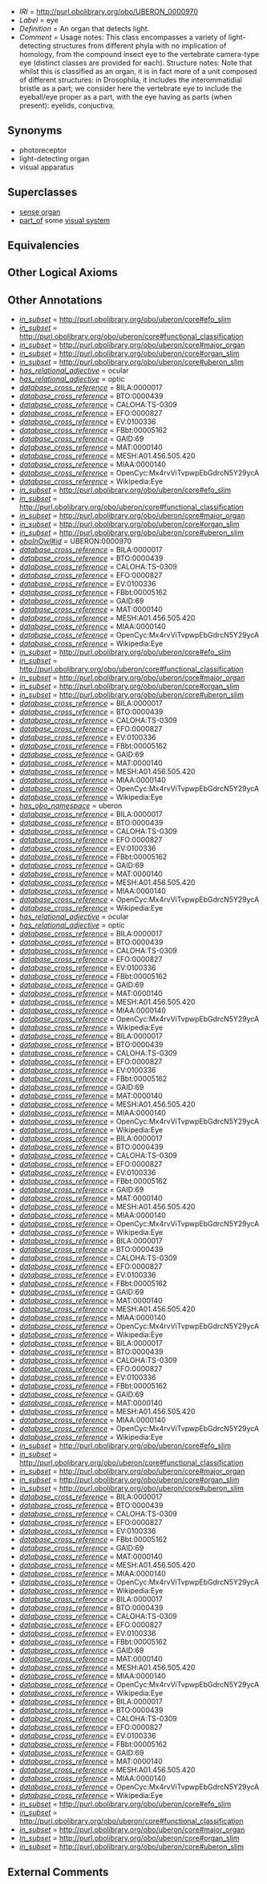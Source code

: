  * *IRI* = http://purl.obolibrary.org/obo/UBERON_0000970
 * *Label* = eye
 * *Definition* = An organ that detects light.
 * *Comment* = Usage notes: This class encompasses a variety of light-detecting structures from different phyla with no implication of homology, from the compound insect eye to the vertebrate camera-type eye (distinct classes are provided for each). Structure notes: Note that whilst this is classified as an organ, it is in fact more of a unit composed of different structures: in Drosophila, it includes the interommatidial bristle as a part; we consider here the vertebrate eye to include the eyeball/eye proper as a part, with the eye having as parts (when present): eyelids, conjuctiva,

## Synonyms

 * photoreceptor
 * light-detecting organ
 * visual apparatus

## Superclasses

 * [sense organ](../../UBERON/20/UBERON_0000020.md)
 * [part_of](../../BFO/50/BFO_0000050.md) some [visual system](../../UBERON/04/UBERON_0002104.md)

## Equivalencies


## Other Logical Axioms


## Other Annotations

 * *[in_subset](../../et/oboInOwl#inSubset.md)* = http://purl.obolibrary.org/obo/uberon/core#efo_slim
 * *[in_subset](../../et/oboInOwl#inSubset.md)* = http://purl.obolibrary.org/obo/uberon/core#functional_classification
 * *[in_subset](../../et/oboInOwl#inSubset.md)* = http://purl.obolibrary.org/obo/uberon/core#major_organ
 * *[in_subset](../../et/oboInOwl#inSubset.md)* = http://purl.obolibrary.org/obo/uberon/core#organ_slim
 * *[in_subset](../../et/oboInOwl#inSubset.md)* = http://purl.obolibrary.org/obo/uberon/core#uberon_slim
 * *[has_relational_adjective](../../UBPROP/07/UBPROP_0000007.md)* = ocular
 * *[has_relational_adjective](../../UBPROP/07/UBPROP_0000007.md)* = optic
 * *[database_cross_reference](../../ef/oboInOwl#hasDbXref.md)* = BILA:0000017
 * *[database_cross_reference](../../ef/oboInOwl#hasDbXref.md)* = BTO:0000439
 * *[database_cross_reference](../../ef/oboInOwl#hasDbXref.md)* = CALOHA:TS-0309
 * *[database_cross_reference](../../ef/oboInOwl#hasDbXref.md)* = EFO:0000827
 * *[database_cross_reference](../../ef/oboInOwl#hasDbXref.md)* = EV:0100336
 * *[database_cross_reference](../../ef/oboInOwl#hasDbXref.md)* = FBbt:00005162
 * *[database_cross_reference](../../ef/oboInOwl#hasDbXref.md)* = GAID:69
 * *[database_cross_reference](../../ef/oboInOwl#hasDbXref.md)* = MAT:0000140
 * *[database_cross_reference](../../ef/oboInOwl#hasDbXref.md)* = MESH:A01.456.505.420
 * *[database_cross_reference](../../ef/oboInOwl#hasDbXref.md)* = MIAA:0000140
 * *[database_cross_reference](../../ef/oboInOwl#hasDbXref.md)* = OpenCyc:Mx4rvViTvpwpEbGdrcN5Y29ycA
 * *[database_cross_reference](../../ef/oboInOwl#hasDbXref.md)* = Wikipedia:Eye
 * *[in_subset](../../et/oboInOwl#inSubset.md)* = http://purl.obolibrary.org/obo/uberon/core#efo_slim
 * *[in_subset](../../et/oboInOwl#inSubset.md)* = http://purl.obolibrary.org/obo/uberon/core#functional_classification
 * *[in_subset](../../et/oboInOwl#inSubset.md)* = http://purl.obolibrary.org/obo/uberon/core#major_organ
 * *[in_subset](../../et/oboInOwl#inSubset.md)* = http://purl.obolibrary.org/obo/uberon/core#organ_slim
 * *[in_subset](../../et/oboInOwl#inSubset.md)* = http://purl.obolibrary.org/obo/uberon/core#uberon_slim
 * *[oboInOwl#id](../../id/oboInOwl#id.md)* = UBERON:0000970
 * *[database_cross_reference](../../ef/oboInOwl#hasDbXref.md)* = BILA:0000017
 * *[database_cross_reference](../../ef/oboInOwl#hasDbXref.md)* = BTO:0000439
 * *[database_cross_reference](../../ef/oboInOwl#hasDbXref.md)* = CALOHA:TS-0309
 * *[database_cross_reference](../../ef/oboInOwl#hasDbXref.md)* = EFO:0000827
 * *[database_cross_reference](../../ef/oboInOwl#hasDbXref.md)* = EV:0100336
 * *[database_cross_reference](../../ef/oboInOwl#hasDbXref.md)* = FBbt:00005162
 * *[database_cross_reference](../../ef/oboInOwl#hasDbXref.md)* = GAID:69
 * *[database_cross_reference](../../ef/oboInOwl#hasDbXref.md)* = MAT:0000140
 * *[database_cross_reference](../../ef/oboInOwl#hasDbXref.md)* = MESH:A01.456.505.420
 * *[database_cross_reference](../../ef/oboInOwl#hasDbXref.md)* = MIAA:0000140
 * *[database_cross_reference](../../ef/oboInOwl#hasDbXref.md)* = OpenCyc:Mx4rvViTvpwpEbGdrcN5Y29ycA
 * *[database_cross_reference](../../ef/oboInOwl#hasDbXref.md)* = Wikipedia:Eye
 * *[in_subset](../../et/oboInOwl#inSubset.md)* = http://purl.obolibrary.org/obo/uberon/core#efo_slim
 * *[in_subset](../../et/oboInOwl#inSubset.md)* = http://purl.obolibrary.org/obo/uberon/core#functional_classification
 * *[in_subset](../../et/oboInOwl#inSubset.md)* = http://purl.obolibrary.org/obo/uberon/core#major_organ
 * *[in_subset](../../et/oboInOwl#inSubset.md)* = http://purl.obolibrary.org/obo/uberon/core#organ_slim
 * *[in_subset](../../et/oboInOwl#inSubset.md)* = http://purl.obolibrary.org/obo/uberon/core#uberon_slim
 * *[database_cross_reference](../../ef/oboInOwl#hasDbXref.md)* = BILA:0000017
 * *[database_cross_reference](../../ef/oboInOwl#hasDbXref.md)* = BTO:0000439
 * *[database_cross_reference](../../ef/oboInOwl#hasDbXref.md)* = CALOHA:TS-0309
 * *[database_cross_reference](../../ef/oboInOwl#hasDbXref.md)* = EFO:0000827
 * *[database_cross_reference](../../ef/oboInOwl#hasDbXref.md)* = EV:0100336
 * *[database_cross_reference](../../ef/oboInOwl#hasDbXref.md)* = FBbt:00005162
 * *[database_cross_reference](../../ef/oboInOwl#hasDbXref.md)* = GAID:69
 * *[database_cross_reference](../../ef/oboInOwl#hasDbXref.md)* = MAT:0000140
 * *[database_cross_reference](../../ef/oboInOwl#hasDbXref.md)* = MESH:A01.456.505.420
 * *[database_cross_reference](../../ef/oboInOwl#hasDbXref.md)* = MIAA:0000140
 * *[database_cross_reference](../../ef/oboInOwl#hasDbXref.md)* = OpenCyc:Mx4rvViTvpwpEbGdrcN5Y29ycA
 * *[database_cross_reference](../../ef/oboInOwl#hasDbXref.md)* = Wikipedia:Eye
 * *[has_obo_namespace](../../ce/oboInOwl#hasOBONamespace.md)* = uberon
 * *[database_cross_reference](../../ef/oboInOwl#hasDbXref.md)* = BILA:0000017
 * *[database_cross_reference](../../ef/oboInOwl#hasDbXref.md)* = BTO:0000439
 * *[database_cross_reference](../../ef/oboInOwl#hasDbXref.md)* = CALOHA:TS-0309
 * *[database_cross_reference](../../ef/oboInOwl#hasDbXref.md)* = EFO:0000827
 * *[database_cross_reference](../../ef/oboInOwl#hasDbXref.md)* = EV:0100336
 * *[database_cross_reference](../../ef/oboInOwl#hasDbXref.md)* = FBbt:00005162
 * *[database_cross_reference](../../ef/oboInOwl#hasDbXref.md)* = GAID:69
 * *[database_cross_reference](../../ef/oboInOwl#hasDbXref.md)* = MAT:0000140
 * *[database_cross_reference](../../ef/oboInOwl#hasDbXref.md)* = MESH:A01.456.505.420
 * *[database_cross_reference](../../ef/oboInOwl#hasDbXref.md)* = MIAA:0000140
 * *[database_cross_reference](../../ef/oboInOwl#hasDbXref.md)* = OpenCyc:Mx4rvViTvpwpEbGdrcN5Y29ycA
 * *[database_cross_reference](../../ef/oboInOwl#hasDbXref.md)* = Wikipedia:Eye
 * *[has_relational_adjective](../../UBPROP/07/UBPROP_0000007.md)* = ocular
 * *[has_relational_adjective](../../UBPROP/07/UBPROP_0000007.md)* = optic
 * *[database_cross_reference](../../ef/oboInOwl#hasDbXref.md)* = BILA:0000017
 * *[database_cross_reference](../../ef/oboInOwl#hasDbXref.md)* = BTO:0000439
 * *[database_cross_reference](../../ef/oboInOwl#hasDbXref.md)* = CALOHA:TS-0309
 * *[database_cross_reference](../../ef/oboInOwl#hasDbXref.md)* = EFO:0000827
 * *[database_cross_reference](../../ef/oboInOwl#hasDbXref.md)* = EV:0100336
 * *[database_cross_reference](../../ef/oboInOwl#hasDbXref.md)* = FBbt:00005162
 * *[database_cross_reference](../../ef/oboInOwl#hasDbXref.md)* = GAID:69
 * *[database_cross_reference](../../ef/oboInOwl#hasDbXref.md)* = MAT:0000140
 * *[database_cross_reference](../../ef/oboInOwl#hasDbXref.md)* = MESH:A01.456.505.420
 * *[database_cross_reference](../../ef/oboInOwl#hasDbXref.md)* = MIAA:0000140
 * *[database_cross_reference](../../ef/oboInOwl#hasDbXref.md)* = OpenCyc:Mx4rvViTvpwpEbGdrcN5Y29ycA
 * *[database_cross_reference](../../ef/oboInOwl#hasDbXref.md)* = Wikipedia:Eye
 * *[database_cross_reference](../../ef/oboInOwl#hasDbXref.md)* = BILA:0000017
 * *[database_cross_reference](../../ef/oboInOwl#hasDbXref.md)* = BTO:0000439
 * *[database_cross_reference](../../ef/oboInOwl#hasDbXref.md)* = CALOHA:TS-0309
 * *[database_cross_reference](../../ef/oboInOwl#hasDbXref.md)* = EFO:0000827
 * *[database_cross_reference](../../ef/oboInOwl#hasDbXref.md)* = EV:0100336
 * *[database_cross_reference](../../ef/oboInOwl#hasDbXref.md)* = FBbt:00005162
 * *[database_cross_reference](../../ef/oboInOwl#hasDbXref.md)* = GAID:69
 * *[database_cross_reference](../../ef/oboInOwl#hasDbXref.md)* = MAT:0000140
 * *[database_cross_reference](../../ef/oboInOwl#hasDbXref.md)* = MESH:A01.456.505.420
 * *[database_cross_reference](../../ef/oboInOwl#hasDbXref.md)* = MIAA:0000140
 * *[database_cross_reference](../../ef/oboInOwl#hasDbXref.md)* = OpenCyc:Mx4rvViTvpwpEbGdrcN5Y29ycA
 * *[database_cross_reference](../../ef/oboInOwl#hasDbXref.md)* = Wikipedia:Eye
 * *[database_cross_reference](../../ef/oboInOwl#hasDbXref.md)* = BILA:0000017
 * *[database_cross_reference](../../ef/oboInOwl#hasDbXref.md)* = BTO:0000439
 * *[database_cross_reference](../../ef/oboInOwl#hasDbXref.md)* = CALOHA:TS-0309
 * *[database_cross_reference](../../ef/oboInOwl#hasDbXref.md)* = EFO:0000827
 * *[database_cross_reference](../../ef/oboInOwl#hasDbXref.md)* = EV:0100336
 * *[database_cross_reference](../../ef/oboInOwl#hasDbXref.md)* = FBbt:00005162
 * *[database_cross_reference](../../ef/oboInOwl#hasDbXref.md)* = GAID:69
 * *[database_cross_reference](../../ef/oboInOwl#hasDbXref.md)* = MAT:0000140
 * *[database_cross_reference](../../ef/oboInOwl#hasDbXref.md)* = MESH:A01.456.505.420
 * *[database_cross_reference](../../ef/oboInOwl#hasDbXref.md)* = MIAA:0000140
 * *[database_cross_reference](../../ef/oboInOwl#hasDbXref.md)* = OpenCyc:Mx4rvViTvpwpEbGdrcN5Y29ycA
 * *[database_cross_reference](../../ef/oboInOwl#hasDbXref.md)* = Wikipedia:Eye
 * *[database_cross_reference](../../ef/oboInOwl#hasDbXref.md)* = BILA:0000017
 * *[database_cross_reference](../../ef/oboInOwl#hasDbXref.md)* = BTO:0000439
 * *[database_cross_reference](../../ef/oboInOwl#hasDbXref.md)* = CALOHA:TS-0309
 * *[database_cross_reference](../../ef/oboInOwl#hasDbXref.md)* = EFO:0000827
 * *[database_cross_reference](../../ef/oboInOwl#hasDbXref.md)* = EV:0100336
 * *[database_cross_reference](../../ef/oboInOwl#hasDbXref.md)* = FBbt:00005162
 * *[database_cross_reference](../../ef/oboInOwl#hasDbXref.md)* = GAID:69
 * *[database_cross_reference](../../ef/oboInOwl#hasDbXref.md)* = MAT:0000140
 * *[database_cross_reference](../../ef/oboInOwl#hasDbXref.md)* = MESH:A01.456.505.420
 * *[database_cross_reference](../../ef/oboInOwl#hasDbXref.md)* = MIAA:0000140
 * *[database_cross_reference](../../ef/oboInOwl#hasDbXref.md)* = OpenCyc:Mx4rvViTvpwpEbGdrcN5Y29ycA
 * *[database_cross_reference](../../ef/oboInOwl#hasDbXref.md)* = Wikipedia:Eye
 * *[database_cross_reference](../../ef/oboInOwl#hasDbXref.md)* = BILA:0000017
 * *[database_cross_reference](../../ef/oboInOwl#hasDbXref.md)* = BTO:0000439
 * *[database_cross_reference](../../ef/oboInOwl#hasDbXref.md)* = CALOHA:TS-0309
 * *[database_cross_reference](../../ef/oboInOwl#hasDbXref.md)* = EFO:0000827
 * *[database_cross_reference](../../ef/oboInOwl#hasDbXref.md)* = EV:0100336
 * *[database_cross_reference](../../ef/oboInOwl#hasDbXref.md)* = FBbt:00005162
 * *[database_cross_reference](../../ef/oboInOwl#hasDbXref.md)* = GAID:69
 * *[database_cross_reference](../../ef/oboInOwl#hasDbXref.md)* = MAT:0000140
 * *[database_cross_reference](../../ef/oboInOwl#hasDbXref.md)* = MESH:A01.456.505.420
 * *[database_cross_reference](../../ef/oboInOwl#hasDbXref.md)* = MIAA:0000140
 * *[database_cross_reference](../../ef/oboInOwl#hasDbXref.md)* = OpenCyc:Mx4rvViTvpwpEbGdrcN5Y29ycA
 * *[database_cross_reference](../../ef/oboInOwl#hasDbXref.md)* = Wikipedia:Eye
 * *[in_subset](../../et/oboInOwl#inSubset.md)* = http://purl.obolibrary.org/obo/uberon/core#efo_slim
 * *[in_subset](../../et/oboInOwl#inSubset.md)* = http://purl.obolibrary.org/obo/uberon/core#functional_classification
 * *[in_subset](../../et/oboInOwl#inSubset.md)* = http://purl.obolibrary.org/obo/uberon/core#major_organ
 * *[in_subset](../../et/oboInOwl#inSubset.md)* = http://purl.obolibrary.org/obo/uberon/core#organ_slim
 * *[in_subset](../../et/oboInOwl#inSubset.md)* = http://purl.obolibrary.org/obo/uberon/core#uberon_slim
 * *[database_cross_reference](../../ef/oboInOwl#hasDbXref.md)* = BILA:0000017
 * *[database_cross_reference](../../ef/oboInOwl#hasDbXref.md)* = BTO:0000439
 * *[database_cross_reference](../../ef/oboInOwl#hasDbXref.md)* = CALOHA:TS-0309
 * *[database_cross_reference](../../ef/oboInOwl#hasDbXref.md)* = EFO:0000827
 * *[database_cross_reference](../../ef/oboInOwl#hasDbXref.md)* = EV:0100336
 * *[database_cross_reference](../../ef/oboInOwl#hasDbXref.md)* = FBbt:00005162
 * *[database_cross_reference](../../ef/oboInOwl#hasDbXref.md)* = GAID:69
 * *[database_cross_reference](../../ef/oboInOwl#hasDbXref.md)* = MAT:0000140
 * *[database_cross_reference](../../ef/oboInOwl#hasDbXref.md)* = MESH:A01.456.505.420
 * *[database_cross_reference](../../ef/oboInOwl#hasDbXref.md)* = MIAA:0000140
 * *[database_cross_reference](../../ef/oboInOwl#hasDbXref.md)* = OpenCyc:Mx4rvViTvpwpEbGdrcN5Y29ycA
 * *[database_cross_reference](../../ef/oboInOwl#hasDbXref.md)* = Wikipedia:Eye
 * *[database_cross_reference](../../ef/oboInOwl#hasDbXref.md)* = BILA:0000017
 * *[database_cross_reference](../../ef/oboInOwl#hasDbXref.md)* = BTO:0000439
 * *[database_cross_reference](../../ef/oboInOwl#hasDbXref.md)* = CALOHA:TS-0309
 * *[database_cross_reference](../../ef/oboInOwl#hasDbXref.md)* = EFO:0000827
 * *[database_cross_reference](../../ef/oboInOwl#hasDbXref.md)* = EV:0100336
 * *[database_cross_reference](../../ef/oboInOwl#hasDbXref.md)* = FBbt:00005162
 * *[database_cross_reference](../../ef/oboInOwl#hasDbXref.md)* = GAID:69
 * *[database_cross_reference](../../ef/oboInOwl#hasDbXref.md)* = MAT:0000140
 * *[database_cross_reference](../../ef/oboInOwl#hasDbXref.md)* = MESH:A01.456.505.420
 * *[database_cross_reference](../../ef/oboInOwl#hasDbXref.md)* = MIAA:0000140
 * *[database_cross_reference](../../ef/oboInOwl#hasDbXref.md)* = OpenCyc:Mx4rvViTvpwpEbGdrcN5Y29ycA
 * *[database_cross_reference](../../ef/oboInOwl#hasDbXref.md)* = Wikipedia:Eye
 * *[database_cross_reference](../../ef/oboInOwl#hasDbXref.md)* = BILA:0000017
 * *[database_cross_reference](../../ef/oboInOwl#hasDbXref.md)* = BTO:0000439
 * *[database_cross_reference](../../ef/oboInOwl#hasDbXref.md)* = CALOHA:TS-0309
 * *[database_cross_reference](../../ef/oboInOwl#hasDbXref.md)* = EFO:0000827
 * *[database_cross_reference](../../ef/oboInOwl#hasDbXref.md)* = EV:0100336
 * *[database_cross_reference](../../ef/oboInOwl#hasDbXref.md)* = FBbt:00005162
 * *[database_cross_reference](../../ef/oboInOwl#hasDbXref.md)* = GAID:69
 * *[database_cross_reference](../../ef/oboInOwl#hasDbXref.md)* = MAT:0000140
 * *[database_cross_reference](../../ef/oboInOwl#hasDbXref.md)* = MESH:A01.456.505.420
 * *[database_cross_reference](../../ef/oboInOwl#hasDbXref.md)* = MIAA:0000140
 * *[database_cross_reference](../../ef/oboInOwl#hasDbXref.md)* = OpenCyc:Mx4rvViTvpwpEbGdrcN5Y29ycA
 * *[database_cross_reference](../../ef/oboInOwl#hasDbXref.md)* = Wikipedia:Eye
 * *[in_subset](../../et/oboInOwl#inSubset.md)* = http://purl.obolibrary.org/obo/uberon/core#efo_slim
 * *[in_subset](../../et/oboInOwl#inSubset.md)* = http://purl.obolibrary.org/obo/uberon/core#functional_classification
 * *[in_subset](../../et/oboInOwl#inSubset.md)* = http://purl.obolibrary.org/obo/uberon/core#major_organ
 * *[in_subset](../../et/oboInOwl#inSubset.md)* = http://purl.obolibrary.org/obo/uberon/core#organ_slim
 * *[in_subset](../../et/oboInOwl#inSubset.md)* = http://purl.obolibrary.org/obo/uberon/core#uberon_slim

## External Comments

